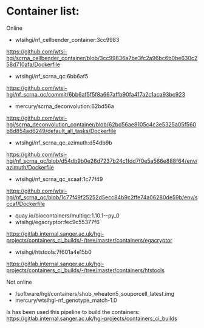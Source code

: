 # Container list:

Online
- wtsihgi/nf_cellbender_container:3cc9983

https://github.com/wtsi-hgi/scrna_cellbender_container/blob/3cc99836a7be3fc2a96bc6b0be630c258d710afa/Dockerfile
- wtsihgi/nf_scrna_qc:6bb6af5

https://github.com/wtsi-hgi/nf_scrna_qc/commit/6bb6af5f5f8a667affb90fa417a2c1aca93bc923
- mercury/scrna_deconvolution:62bd56a

https://github.com/wtsi-hgi/scrna_deconvolution_container/blob/62bd56ae8105c4c3e5325a05f560b8d854ad6249/default_all_tasks/Dockerfile
- wtsihgi/nf_scrna_qc_azimuth:d54db9b

https://github.com/wtsi-hgi/nf_scrna_qc/blob/d54db9b0e26d7237b24c1fdd7f0e5a566e888f64/env/azimuth/Dockerfile
- wtsihgi/nf_scrna_qc_scaaf:1c77f49

https://github.com/wtsi-hgi/nf_scrna_qc/blob/1c77f49f25252d5ecc84b9c2ffe74a06280de59b/env/sccaf/Dockerfile
- quay.io/biocontainers/multiqc:1.10.1--py_0
- wtsihgi/egacryptor:fec9c55377f6

https://gitlab.internal.sanger.ac.uk/hgi-projects/containers_ci_builds/-/tree/master/containers/egacryptor
- wtsihgi/htstools:7f601a4e15b0

https://gitlab.internal.sanger.ac.uk/hgi-projects/containers_ci_builds/-/tree/master/containers/htstools

Not online
- /software/hgi/containers/shub_wheaton5_souporcell_latest.img
- mercury/wtsihgi-nf_genotype_match-1.0


Is has been used this pipeline to build the containers:
https://gitlab.internal.sanger.ac.uk/hgi-projects/containers_ci_builds
